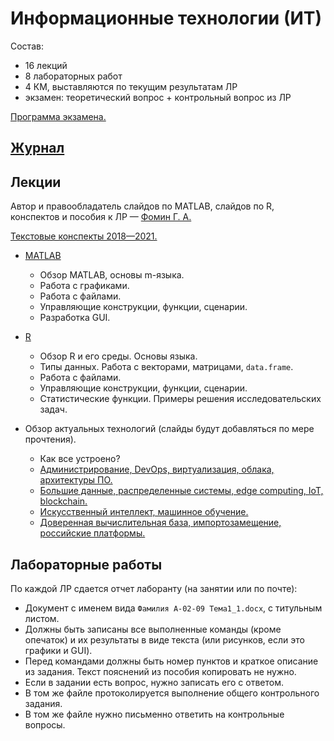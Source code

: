 # Информационные технологии (ИТ)

Состав:

* 16 лекций
* 8 лабораторных работ
* 4 КМ, выставляются по текущим результатам ЛР
* экзамен: теоретический вопрос + контрольный вопрос из ЛР

[Программа экзамена.](exam.docx)


## [Журнал](https://docs.google.com/spreadsheets/d/1a3L-H-0LYFEYAj1FsJyOiBPbJ5j1cMADZ0hYQcdKvfw)


## Лекции

Автор и правообладатель слайдов по MATLAB, слайдов по R, конспектов
и пособия к ЛР — [Фомин Г. А.](http://uit.mpei.ru/page/42/)

[Текстовые конспекты 2018—2021.](lectures/notes.docx)

* [MATLAB](lectures/MATLAB.ppt)

    * Обзор MATLAB, основы m-языка.
    * Работа с графиками.
    * Работа с файлами.
    * Управляющие конструкции, функции, сценарии.
    * Разработка GUI.

* [R](lectures/R.ppt)

    * Обзор R и его среды. Основы языка.
    * Типы данных. Работа с векторами, матрицами, `data.frame`.
    * Работа с файлами.
    * Управляющие конструкции, функции, сценарии.
    * Статистические функции. Примеры решения исследовательских задач.

* Обзор актуальных технологий (слайды будут добавляться по мере прочтения).

    * Как все устроено?
    * [Администрирование, DevOps, виртуализация, облака, архитектуры ПО.](https://disk.yandex.ru/i/KIzE3XKe5wTQ9Q)
    * [Большие данные, распределенные системы, edge computing, IoT, blockchain.](https://disk.yandex.ru/i/7cWVKiHxin-Udg)
    * [Искусственный интеллект, машинное обучение.](https://disk.yandex.ru/i/yGJLkwl5V2Uz-w)
    * [Доверенная вычислительная база, импортозамещение, российские платформы.](https://disk.yandex.ru/i/9GL5D3M7vE0Qfw)


## Лабораторные работы

По каждой ЛР сдается отчет лаборанту (на занятии или по почте):

* Документ с именем вида `Фамилия А-02-09 Тема1_1.docx`, с титульным листом.
* Должны быть записаны все выполненные команды (кроме опечаток)
    и их результаты в виде текста (или рисунков, если это графики и GUI).
* Перед командами должны быть номер пунктов и краткое описание из задания.
    Текст пояснений из пособия копировать не нужно.
* Если в задании есть вопрос, нужно записать его с ответом.
* В том же файле протоколируется выполнение общего контрольного задания.
* В том же файле нужно письменно ответить на контрольные вопросы.
